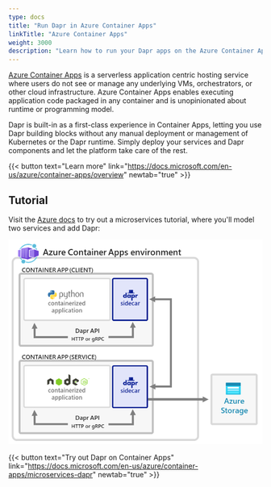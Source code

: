 ```yaml
---
type: docs
title: "Run Dapr in Azure Container Apps"
linkTitle: "Azure Container Apps"
weight: 3000
description: "Learn how to run your Dapr apps on the Azure Container Apps serverless runtime"
---
```


[Azure Container Apps](https://docs.microsoft.com/en-us/azure/container-apps/overview) is a serverless application centric hosting service where users do not see or manage any underlying VMs, orchestrators, or other cloud infrastructure. Azure Container Apps enables executing application code packaged in any container and is unopinionated about runtime or programming model.

Dapr is built-in as a first-class experience in Container Apps, letting you use Dapr building blocks without any manual deployment or management of Kubernetes or the Dapr runtime. Simply deploy your services and Dapr components and let the platform take care of the rest.

{{< button text="Learn more" link="https://docs.microsoft.com/en-us/azure/container-apps/overview" newtab="true" >}}

## Tutorial

Visit the [Azure docs](https://docs.microsoft.com/en-us/azure/container-apps/microservices-dapr) to try out a microservices tutorial, where you'll model two services and add Dapr:

<img src="azure-container-apps-microservices-dapr.png" alt="Diagram of a Container Apps environment with two Dapr services" style="width:600px" >

{{< button text="Try out Dapr on Container Apps" link="https://docs.microsoft.com/en-us/azure/container-apps/microservices-dapr" newtab="true" >}}
